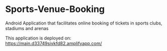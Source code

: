 # Sports-Venue-Booking
Android Application that facilitates online booking of tickets in sports clubs, stadiums and arenas

This application is deployed on:
https://main.d33749sivkfd82.amplifyapp.com/

